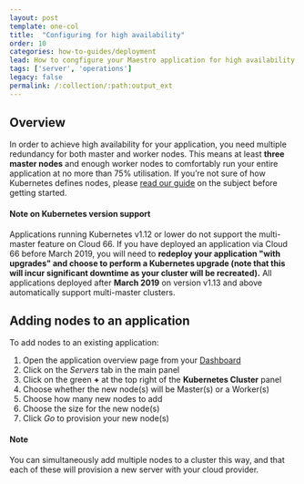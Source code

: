 ```yaml
---
layout: post
template: one-col
title:  "Configuring for high availability"
order: 10
categories: how-to-guides/deployment
lead: How to congfigure your Maestro application for high availability with mutli-master architecture
tags: ['server', 'operations']
legacy: false
permalink: /:collection/:path:output_ext
---
```


## Overview

In order to achieve high availability for your application, you need multiple redundancy for both master and worker nodes. This means at least **three master nodes** and enough worker nodes to comfortably run your entire application at no more than 75% utilisation. If you’re not sure of how Kubernetes defines nodes, please [read our guide](/maestro/the-basics/concepts-and-terminology.html#nodes-masters--workers) on the subject before getting started.

#### Note on Kubernetes version support
<div class="notice notice-warning"><p>
Applications running Kubernetes v1.12 or lower do not support the multi-master feature on Cloud 66. If you have deployed an application via Cloud 66 before March 2019, you will need to <strong>redeploy your application "with upgrades" and choose to perform a Kubernetes upgrade (note that this will incur significant downtime as your cluster will be recreated).</strong> All applications deployed after <strong>March 2019</strong> on version v1.13 and above automatically support multi-master clusters.
</p></div>



## Adding nodes to an application

To add nodes to an existing application:

1. Open the application overview page from your [Dashboard](https://app.cloud66.com/dashboard)
2. Click on the *Servers* tab in the main panel 
3. Click on the green **+** at the top right of the **Kubernetes Cluster** panel
4. Choose whether the new node(s) will be Master(s) or a Worker(s)
5. Choose how many new nodes to add
6. Choose the size for the new node(s)
7. Click *Go* to provision your new node(s)

#### Note
<div class="notice"><p>
You can simultaneously add multiple nodes to a cluster this way, and that each of these will provision a new server with your cloud provider.
</p></div>